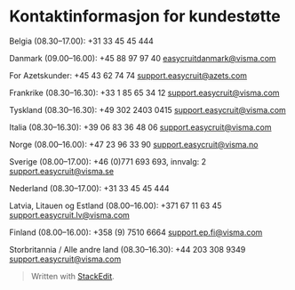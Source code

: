 # Kontaktinformasjon for kundestøtte

Belgia (08.30–17.00):
+31 33 45 45 444

Danmark (09.00–16.00):
+45 88 97 97 40
[easycruitdanmark@visma.com](mailto:easycruitdanmark@visma.com)

For Azetskunder:
+45 43 62 74 74
[support.easycruit@azets.com](mailto:support.easycruit@azets.com)

Frankrike (08.30–16.30):
+33 1 85 65 34 12
[support.easycruit@visma.com](mailto:support.easycruit@visma.com)

Tyskland (08.30–16.30):
+49 302 2403 0415
[support.easycruit@visma.com](mailto:support.easycruit@visma.com)

Italia (08.30–16.30):
+39 06 83 36 48 06
[support.easycruit@visma.com](mailto:support.easycruit@visma.com)

Norge (08.00–16.00):
+47 23 96 33 90
[support.easycruit@visma.no](mailto:support.easycruit@visma.no)

Sverige (08.00–17.00):
+46 (0)771 693 693, innvalg: 2
[support.easycruit@visma.se](mailto:support.easycruit@visma.se)

Nederland (08.30–17.00):
+31 33 45 45 444

Latvia, Litauen og Estland (08.00–16.00):
+371 67 11 63 45
[support.easycruit.lv@visma.com](mailto:support.easycruit.lv@visma.com)

Finland (08.00–16.00):
+358 (9) 7510 6664
[support.ep.fi@visma.com](mailto:support.ep.fi@visma.com)

Storbritannia / Alle andre land (08.30–16.30):
+44 203 308 9349
[support.easycruit@visma.com](mailto:support.easycruit@visma.com)


> Written with [StackEdit](https://stackedit.io/).
<!--stackedit_data:
eyJoaXN0b3J5IjpbMTg2ODM2NjQ1N119
-->